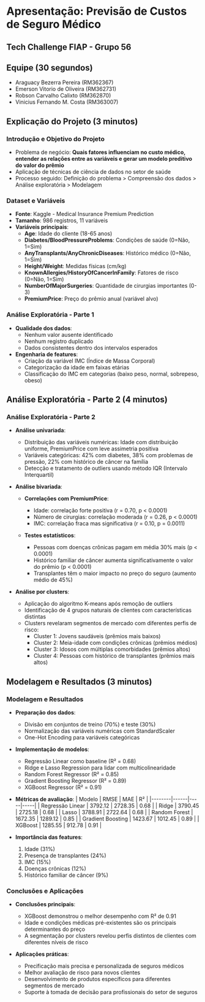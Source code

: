 # Apresentação: Previsão de Custos de Seguro Médico
## Tech Challenge FIAP - Grupo 56
## Equipe (30 segundos)
- Araguacy Bezerra Pereira (RM362367)
- Emerson Vitorio de Oliveira (RM362731)
- Robson Carvalho Calixto (RM362870)
- Vinicius Fernando M. Costa (RM363007)

## Explicação do Projeto (3 minutos)
### Introdução e Objetivo do Projeto
- Problema de negócio: **Quais fatores influenciam no custo médico, entender as relações entre as variáveis e gerar um modelo preditivo do valor do prêmio**
- Aplicação de técnicas de ciência de dados no setor de saúde
- Processo seguido: Definição do problema > Compreensão dos dados > Análise exploratória > Modelagem

### Dataset e Variáveis
- **Fonte**: Kaggle - Medical Insurance Premium Prediction
- **Tamanho**: 986 registros, 11 variáveis
- **Variáveis principais**:
  - **Age**: Idade do cliente (18-65 anos)
  - **Diabetes/BloodPressureProblems**: Condições de saúde (0=Não, 1=Sim)
  - **AnyTransplants/AnyChronicDiseases**: Histórico médico (0=Não, 1=Sim)
  - **Height/Weight**: Medidas físicas (cm/kg)
  - **KnownAllergies/HistoryOfCancerInFamily**: Fatores de risco (0=Não, 1=Sim)
  - **NumberOfMajorSurgeries**: Quantidade de cirurgias importantes (0-3)
  - **PremiumPrice**: Preço do prêmio anual (variável alvo)

### Análise Exploratória - Parte 1
- **Qualidade dos dados**: 
  - Nenhum valor ausente identificado
  - Nenhum registro duplicado
  - Dados consistentes dentro dos intervalos esperados
- **Engenharia de features**:
  - Criação da variável IMC (Índice de Massa Corporal)
  - Categorização da idade em faixas etárias
  - Classificação do IMC em categorias (baixo peso, normal, sobrepeso, obeso)


## Análise Exploratória - Parte 2 (4 minutos)

### Análise Exploratória - Parte 2
- **Análise univariada**:
  - Distribuição das variáveis numéricas: Idade com distribuição uniforme, PremiumPrice com leve assimetria positiva
  - Variáveis categóricas: 42% com diabetes, 38% com problemas de pressão, 22% com histórico de câncer na família
  - Detecção e tratamento de outliers usando método IQR (Intervalo Interquartil)

- **Análise bivariada**:
  - **Correlações com PremiumPrice**:
    - Idade: correlação forte positiva (r = 0.70, p < 0.0001)
    - Número de cirurgias: correlação moderada (r = 0.26, p < 0.0001)
    - IMC: correlação fraca mas significativa (r = 0.10, p = 0.0011)
  
  - **Testes estatísticos**:
    - Pessoas com doenças crônicas pagam em média 30% mais (p < 0.0001)
    - Histórico familiar de câncer aumenta significativamente o valor do prêmio (p < 0.0001)
    - Transplantes têm o maior impacto no preço do seguro (aumento médio de 45%)

- **Análise por clusters**:
  - Aplicação do algoritmo K-means após remoção de outliers
  - Identificação de 4 grupos naturais de clientes com características distintas
  - Clusters revelaram segmentos de mercado com diferentes perfis de risco:
    - Cluster 1: Jovens saudáveis (prêmios mais baixos)
    - Cluster 2: Meia-idade com condições crônicas (prêmios médios)
    - Cluster 3: Idosos com múltiplas comorbidades (prêmios altos)
    - Cluster 4: Pessoas com histórico de transplantes (prêmios mais altos)

## Modelagem e Resultados (3 minutos)

### Modelagem e Resultados
- **Preparação dos dados**:
  - Divisão em conjuntos de treino (70%) e teste (30%)
  - Normalização das variáveis numéricas com StandardScaler
  - One-Hot Encoding para variáveis categóricas

- **Implementação de modelos**:
  - Regressão Linear como baseline (R² = 0.68)
  - Ridge e Lasso Regression para lidar com multicolinearidade
  - Random Forest Regressor (R² = 0.85)
  - Gradient Boosting Regressor (R² = 0.89)
  - XGBoost Regressor (R² = 0.91)

- **Métricas de avaliação**:
  | Modelo | RMSE | MAE | R² |
  |--------|------|-----|-----|
  | Regressão Linear | 3792.12 | 2728.35 | 0.68 |
  | Ridge | 3790.45 | 2725.18 | 0.68 |
  | Lasso | 3788.91 | 2722.64 | 0.68 |
  | Random Forest | 1672.35 | 1289.12 | 0.85 |
  | Gradient Boosting | 1423.67 | 1012.45 | 0.89 |
  | XGBoost | 1285.55 | 912.78 | 0.91 |

- **Importância das features**:
  1. Idade (31%)
  2. Presença de transplantes (24%)
  3. IMC (15%)
  4. Doenças crônicas (12%)
  5. Histórico familiar de câncer (9%)

### Conclusões e Aplicações
- **Conclusões principais**:
  - XGBoost demonstrou o melhor desempenho com R² de 0.91
  - Idade e condições médicas pré-existentes são os principais determinantes do preço
  - A segmentação por clusters revelou perfis distintos de clientes com diferentes níveis de risco

- **Aplicações práticas**:
  - Precificação mais precisa e personalizada de seguros médicos
  - Melhor avaliação de risco para novos clientes
  - Desenvolvimento de produtos específicos para diferentes segmentos de mercado
  - Suporte à tomada de decisão para profissionais do setor de seguros